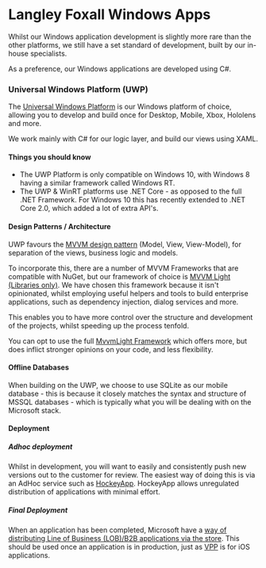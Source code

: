 # Langley Foxall Windows Apps

Whilst our Windows application development is slightly more rare than the other platforms, we still have a set standard 
of development, built by our in-house specialists.

As a preference, our Windows applications are developed using C#.

### Universal Windows Platform (UWP)

The [Universal Windows Platform](https://en.wikipedia.org/wiki/Universal_Windows_Platform) is our Windows platform of 
choice, allowing you to develop and build once for Desktop, Mobile, Xbox, Hololens and more.

We work mainly with C# for our logic layer, and build our views using XAML.

#### Things you should know

- The UWP Platform is only compatible on Windows 10, with Windows 8 having a similar framework called Windows RT.
- The UWP & WinRT platforms use .NET Core - as opposed to the full .NET Framework. For Windows 10 this has recently
extended to .NET Core 2.0, which added a lot of extra API's.

#### Design Patterns / Architecture

UWP favours the [MVVM design pattern](https://en.wikipedia.org/wiki/Model%E2%80%93view%E2%80%93viewmodel) (Model, View, 
View-Model), for separation of the views, business logic and models.

To incorporate this, there are a number of MVVM Frameworks that are compatible with NuGet, but our framework of choice is
[MVVM Light (Libraries only)](https://www.nuget.org/packages/MvvmLightLibs/). We have chosen this framework because it 
isn't opinionated, whilst employing useful helpers and tools to build enterprise applications, such as dependency 
injection, dialog services and more.

This enables you to have more control over the structure and development of the projects, whilst speeding up the process
tenfold.

You can opt to use the full [MvvmLight Framework](https://www.nuget.org/packages/MvvmLight/) which offers more, but does
inflict stronger opinions on your code, and less flexibility.

#### Offline Databases

When building on the UWP, we choose to use SQLite as our mobile database - this is because it closely matches the syntax
 and structure of MSSQL databases - which is typically what you will be dealing with on the Microsoft stack.
 
#### Deployment

##### Adhoc deployment

Whilst in development, you will want to easily and consistently push new versions out to the customer for review.
The easiest way of doing this is via an AdHoc service such as [HockeyApp](https://www.hockeyapp.net/). HockeyApp allows 
unregulated distribution of applications with minimal effort.

##### Final Deployment

When an application has been completed, Microsoft have a [way of distributing Line of Business (LOB)/B2B applications via 
the store](https://docs.microsoft.com/en-us/windows/uwp/publish/distribute-lob-apps-to-enterprises). This should be used 
once an application is in production, just as [VPP](https://developer.apple.com/programs/volume/b2b/) is for iOS 
applications.